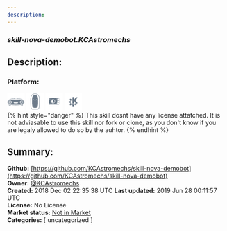 ```yaml
---
description: 
---
```


### _skill-nova-demobot.KCAstromechs_  
## Description:  
  
  
  
### Platform:  
 ![Mark I](../.gitbook/assets/mark-1-icon.png)  ![Mark II](../.gitbook/assets/mark-2-icon.png)  ![Picroft](../.gitbook/assets/picroft-icon.png)  ![plasmoid](../.gitbook/assets/kde.png)   
{% hint style="danger" %}
This skill dosnt have any license attatched. It is not adviasable to use this skill nor fork or clone, as you don't know if you are legaly allowed to do so by the auhtor.
{% endhint %}
  
## Summary:  
**Github:** [https://github.com/KCAstromechs/skill-nova-demobot](https://github.com/KCAstromechs/skill-nova-demobot)  
**Owner:** [@KCAstromechs](https://github.com/KCAstromechs)  
**Created:** 2018 Dec 02 22:35:38 UTC  **Last updated:** 2019 Jun 28 00:11:57 UTC  
**License:** No License  
**Market status:** [Not in Market](https://market.mycroft.ai/skill/)  
**Categories:** [ uncategorized ]   
